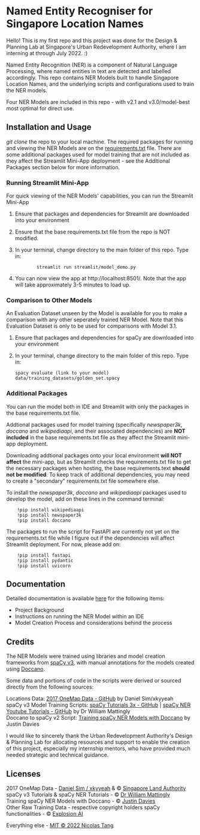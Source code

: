 # Named Entity Recogniser for Singapore Location Names

Hello! This is my first repo and this project was done for the Design & Planning Lab at Singapore's Urban Redevelopment Authority, where I am interning at through July 2022. :)

Named Entity Recognition (NER) is a component of Natural Language Processing, where named entities in text are detected and labelled accordingly. This repo contains NER Models built to handle Singapore Location Names, and the underlying scripts and configurations used to train the NER models.

Four NER Models are included in this repo - with v2.1 and v3.0/model-best most optimal for direct use.

## Installation and Usage

_git clone_ the repo to your local machine. The required packages for running and viewing the NER Models are on the [requirements.txt](./requirements.txt) file. There are some additional packages used for model training that are not included as they affect the Streamlit Mini-App deployment - see the Additional Packages section below for more information.

### Running Streamlit Mini-App

For quick viewing of the NER Models' capabilities, you can run the Streamlit Mini-App

1.  Ensure that packages and dependencies for Streamlit are downloaded into your environment
2.  Ensure that the base requirements.txt file from the repo is NOT modified.
3.  In your terminal, change directory to the main folder of this repo. Type in:

                streamlit run streamlit/model_demo.py

4.  You can now view the app at http://localhost:8501/. Note that the app will take approximately 3-5 minutes to load up.

### Comparison to Other Models

An Evaluation Dataset unseen by the Model is available for you to make a comparison with any other seperately trained NER Model. Note that this Evaluation Dataset is only to be used for comparisons with Model 3.1.

1.  Ensure that packages and dependencies for spaCy are downloaded into your environment
2.  In your terminal, change directory to the main folder of this repo. Type in:

        spacy evaluate (link to your model) data/training_datasets/golden_set.spacy

### Additional Packages

You can run the model both in IDE and Streamlit with only the packages in the base requirements.txt file.

Addtional packages used for model training (specifically _newspaper3k_, _doccano_ and _wikipediaapi_, and their associated dependencies) are **NOT included** in the base requirements.txt file as they affect the Streamlit mini-app deployment.

Downloading addtional packages onto your local environment **will NOT affect** the mini-app, but as Streamlit checks the requirements.txt file to get the necessary packages when hosting, the base requirements.text **should not be modified**. To keep track of additional dependencies, you may need to create a "secondary" requirements.txt file somewhere else.

To install the _newspaper3k_, _doccano_ and _wikipediaapi_ packages used to develop the model, add on these lines in the command terminal:

        !pip install wikipediaapi
        !pip install newspaper3k
        !pip install doccano

The packages to run the script for FastAPI are currently not yet on the requirements.txt file while I figure out if the dependencies will affect Streamlit deployment. For now, please add on:

        !pip install fastapi
        !pip install pydantic
        !pip install uvicorn

## Documentation

Detailed documentation is available [here](./documentation/documentation.md) for the following items:

- Project Background
- Instructions on running the NER Model within an IDE
- Model Creation Process and considerations behind the process

## Credits

The NER Models were trained using libraries and model creation frameworks from [spaCy v3](https://spacy.io/), with manual annotations for the models created using [Doccano](https://github.com/doccano/doccano).

Some data and portions of code in the scripts were derived or sourced directly from the following sources:

Locations Data: [2017 OneMap Data - GitHub](https://github.com/xkjyeah/singapore-postal-codes) by Daniel Sim/xkyyeah  
spaCy v3 Model Training Scripts: [spaCy Tutorials 3x - GitHub](https://github.com/wjbmattingly/spacy_tutorials_3x) | [spaCy NER Youtube Tutorials - GitHub](https://github.com/wjbmattingly/ner_youtube/tree/main/lessons) by Dr William Mattingly  
Doccano to spaCy v2 Script: [Training spaCy NER Models with Doccano](https://medium.com/@justindavies/training-spacy-ner-models-with-doccano-8d8203e29bfa) by Justin Davies

I would like to sincerely thank the Urban Redevelopment Authority's Design & Planning Lab for allocating resources and support to enable the creation of this project, especially my internship mentors, who have provided much needed strategic and technical guidance.

## Licenses

2017 OneMap Data - [Daniel Sim / xkyyeah](https://github.com/xkjyeah) & © [Singapore Land Authority](https://www.onemap.gov.sg/legal/termsofuse.html)  
spaCy v3 Tutorials & spaCy NER Tutorials - © [Dr William Mattingly](https://wjbmattingly.com/)  
Training spaCy NER Models with Doccano - © [Justin Davies](https://medium.com/@justindavies)  
Other Raw Training Data - respective copyright holders
spaCy functionalities - © [Explosion AI](https://github.com/explosion/spaCy/blob/master/LICENSE)

Everything else - [MIT © 2022 Nicolas Tang](LICENSE.md)
